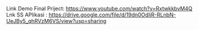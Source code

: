 Link Demo Final Priject: https://www.youtube.com/watch?v=RxtwkkbvM4Q
Lnk SS APlikasi : https://drive.google.com/file/d/19dn0OdIiR-RLnbN-UeJBy5_qhRVzM6VS/view?usp=sharing